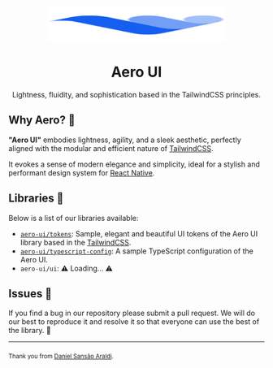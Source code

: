<p align="center">
  <picture>
    <source media="(prefers-color-scheme: dark)" srcset="https://raw.githubusercontent.com/DanielAraldi/aero-ui/HEAD/.github/logo.svg">
    <source media="(prefers-color-scheme: light)" srcset="https://raw.githubusercontent.com/DanielAraldi/aero-ui/HEAD/.github/logo.svg">
    <img alt="Aero UI" src="https://raw.githubusercontent.com/DanielAraldi/aero-ui/HEAD/.github/logo.svg" width="350" height="70" style="max-width: 100%;">
  </picture>
</p>

<h1 align="center">
  Aero UI
</h1>

<p align="center">
  Lightness, fluidity, and sophistication based in the TailwindCSS principles.
</p>

## Why Aero? 🤔

**"Aero UI"** embodies lightness, agility, and a sleek aesthetic, perfectly aligned with the modular and efficient nature of [TailwindCSS](https://tailwindcss.com/). 

It evokes a sense of modern elegance and simplicity, ideal for a stylish and performant design system for [React Native](https://reactnative.dev/).

## Libraries 📖

Below is a list of our libraries available:

- [`aero-ui/tokens`](./packages/tokens/README.md): Sample, elegant and beautiful UI tokens of the Aero UI library based in the [TailwindCSS](https://tailwindcss.com/).
- [`aero-ui/typescript-config`](./packages/typescript-config/README.md): A sample TypeScript configuration of the Aero UI.
- `aero-ui/ui`: ⚠ Loading... ⚠

## Issues 🐛

If you find a bug in our repository please submit a pull request. We will do our best to reproduce it and resolve it so that everyone can use the best of the library. 🫡

---

<sub>Thank you from [Daniel Sansão Araldi](https://github.com/DanielAraldi).<sub>